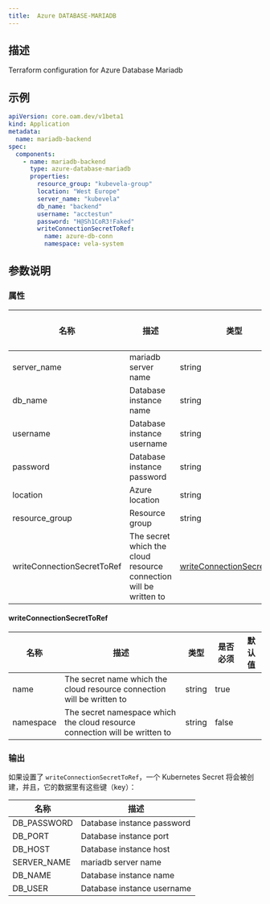 ```yaml
---
title:  Azure DATABASE-MARIADB
---
```


## 描述

Terraform configuration for Azure Database Mariadb

## 示例

```yaml
apiVersion: core.oam.dev/v1beta1
kind: Application
metadata:
  name: mariadb-backend
spec:
  components:
    - name: mariadb-backend
      type: azure-database-mariadb
      properties:
        resource_group: "kubevela-group"
        location: "West Europe"
        server_name: "kubevela"
        db_name: "backend"
        username: "acctestun"
        password: "H@Sh1CoR3!Faked"
        writeConnectionSecretToRef:
          name: azure-db-conn
          namespace: vela-system
```

## 参数说明


### 属性

 名称 | 描述 | 类型 | 是否必须 | 默认值 
 ------------ | ------------- | ------------- | ------------- | ------------- 
 server_name | mariadb server name | string | true |  
 db_name | Database instance name | string | true |  
 username | Database instance username | string | true |  
 password | Database instance password | string | true |  
 location | Azure location | string | true |  
 resource_group | Resource group | string | true |  
 writeConnectionSecretToRef | The secret which the cloud resource connection will be written to | [writeConnectionSecretToRef](#writeConnectionSecretToRef) | false |  


#### writeConnectionSecretToRef

 名称 | 描述 | 类型 | 是否必须 | 默认值 
 ------------ | ------------- | ------------- | ------------- | ------------- 
 name | The secret name which the cloud resource connection will be written to | string | true |  
 namespace | The secret namespace which the cloud resource connection will be written to | string | false |  


### 输出

如果设置了 `writeConnectionSecretToRef`，一个 Kubernetes Secret 将会被创建，并且，它的数据里有这些键（key）：

 名称 | 描述 
 ------------ | ------------- 
 DB_PASSWORD | Database instance password
 DB_PORT | Database instance port
 DB_HOST | Database instance host
 SERVER_NAME | mariadb server name
 DB_NAME | Database instance name
 DB_USER | Database instance username

